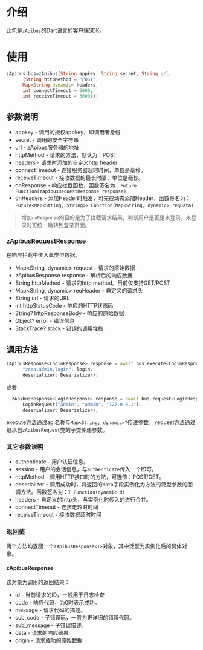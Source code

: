 # 介绍
此包是```zApibus```的Dart语言的客户端SDK。

# 使用
```dart
zApibus bus=zApibus(String appkey, String secret, String url,
      {String httpMethod = "POST",
      Map<String,dynamic> headers,
      int connectTimeout = 5000,
      int receiveTimeout = 3000});
```

## 参数说明
* appkey - 调用的授权appkey，即调用者身份
* secret - 调用的安全字符串
* url - zApibus服务器的地址
* httpMethod - 请求的方法，默认为：POST
* headers - 请求时添加的自定义http header
* connectTimeout - 连接服务器超时时间，单位是毫秒。
* receiveTimeout - 接收数据的最长时限，单位是毫秒。
* onResponse - 响应拦截函数，函数签名为：```Future Function(zApibusRequestResponse response)```
* onHeaders - 添加Header时触发，可完成动态添加Header，函数签名为：```Future<Map<String, String>> Function(Map<String, dynamic> reqData)```

> 增加```onResponse```的目的是为了拦截请求结果，判断用户是否是未登录，未登录时可统一跳转到登录页面。

### zApibusRequestResponse

在响应拦截中传入此类型数据。

* Map<String, dynamic> request - 请求的原始数据
* zApibusResponse<T> response - 解析后的响应数据
* String httpMethod - 请求的http method。目前仅支持GET/POST
* Map<String, dynamic> reqHeader - 自定义的请求头
* String url - 请求的URL
* int httpStatusCode - 响应的HTTP状态码
* String? httpResponseBody - 响应的原始数据
* Object? error - 错误信息
* StackTrace? stack - 错误的调用堆栈

## 调用方法

```dart
zApibusResponse<LoginResponse> response = await bus.execute<LoginResponse>(
      "zsea.admin.login", login,
      deserializer: Deserializer);
```
或者
```dart
  zApibusResponse<LoginResponse> response = await bus.request<LoginResponse>(
      LoginRequest("admin", "admin", "127.0.0.1"),
      deserializer: Deserializer);
```

execute方法通过api名称与```Map<String, dynamic>?```传递参数。
request方法通过继承自```zApibusRequest```类的子类传递参数。

### 其它参数说明

* authenticate - 用户认证信息。
* session - 用户的会话信息，与```authenticate```传入一个即可。
* httpMethod - 调用HTTP接口时的方法，可选值：POST/GET。
* deserializer - 调用成功时，将返回的```data```字段实例化为方法的泛型参数的回调方法。函数签名为：```T Function(dynamic d)```
* headers - 自定义的http头，与实例化时传入的进行合并。
* connectTimeout - 连接走超时时间
* receiveTimeout - 接收数据超时时间


### 返回值

两个方法均返回一个```zApibusResponse<T>```对象，其中泛型为实例化后的具体对象。

#### zApibusResponse

该对象为调用的返回结果：
* id - 当前请求的ID，一般用于日志检查
* code - 响应代码，为0时表示成功。
* message - 请求代码的描述。
* sub_code - 子错误码，一般为更详细的错误代码。
* sub_message - 子错误描述。
* data - 请求的响应结果
* origin - 请求成功的原始数据
